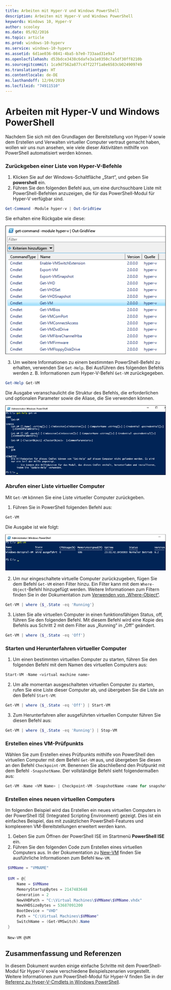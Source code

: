 ```yaml
---
title: Arbeiten mit Hyper-V und Windows PowerShell
description: Arbeiten mit Hyper-V und Windows PowerShell
keywords: Windows 10, Hyper-V
author: scooley
ms.date: 05/02/2016
ms.topic: article
ms.prod: windows-10-hyperv
ms.service: windows-10-hyperv
ms.assetid: 6d1ae036-0841-4ba5-b7e0-733aad31e9a7
ms.openlocfilehash: d53bdce3438c6dafe3a1e0350c7a5df30ff8210b
ms.sourcegitcommit: 1ca9d7562a877c47f227f1a8e6583cb024909749
ms.translationtype: HT
ms.contentlocale: de-DE
ms.lasthandoff: 12/04/2019
ms.locfileid: "74911510"
---
```

# <a name="working-with-hyper-v-and-windows-powershell"></a>Arbeiten mit Hyper-V und Windows PowerShell

Nachdem Sie sich mit den Grundlagen der Bereitstellung von Hyper-V sowie dem Erstellen und Verwalten virtueller Computer vertraut gemacht haben, wollen wir uns nun ansehen, wie viele dieser Aktivitäten mithilfe von PowerShell automatisiert werden können.

### <a name="return-a-list-of-hyper-v-commands"></a>Zurückgeben einer Liste von Hyper-V-Befehle

1. Klicken Sie auf der Windows-Schaltfläche „Start“, und geben Sie **powershell** ein.
2. Führen Sie den folgenden Befehl aus, um eine durchsuchbare Liste mit PowerShell-Befehlen anzuzeigen, die für das PowerShell-Modul für Hyper-V verfügbar sind.

 ```powershell
Get-Command -Module hyper-v | Out-GridView
```
  Sie erhalten eine Rückgabe wie diese:

  ![](./media/command_grid.png)

3. Um weitere Informationen zu einem bestimmten PowerShell-Befehl zu erhalten, verwenden Sie `Get-Help`. Bei Ausführen des folgenden Befehls werden z. B. Informationen zum Hyper-V-Befehl `Get-VM` zurückgegeben.

  ```powershell
  Get-Help Get-VM
  ```
 Die Ausgabe veranschaulicht die Struktur des Befehls, die erforderlichen und optionalen Parameter sowie die Aliase, die Sie verwenden können.

 ![](./media/get_help.png)


### <a name="return-a-list-of-virtual-machines"></a>Abrufen einer Liste virtueller Computer

Mit `Get-VM` können Sie eine Liste virtueller Computer zurückgeben.

1. Führen Sie in PowerShell folgenden Befehl aus:
 
 ```powershell
 Get-VM
 ```
 Die Ausgabe ist wie folgt:

 ![](./media/get_vm.png)

2. Um nur eingeschaltete virtuelle Computer zurückzugeben, fügen Sie dem Befehl `Get-VM` einen Filter hinzu. Ein Filter kann mit dem `Where-Object`-Befehl hinzugefügt werden. Weitere Informationen zum Filtern finden Sie in der Dokumentation zum [Verwenden von „Where-Object“](<https://docs.microsoft.com/previous-versions/windows/it-pro/windows-powershell-1.0/ee177028(v=technet.10)>).

 ```powershell
 Get-VM | where {$_.State -eq 'Running'}
 ```
3.  Listen Sie alle virtuellen Computer in einen funktionsfähigen Status, off, führen Sie den folgenden Befehl. Mit diesem Befehl wird eine Kopie des Befehls aus Schritt 2 mit dem Filter aus „Running“ in „Off“ geändert.

 ```powershell
 Get-VM | where {$_.State -eq 'Off'}
 ```

### <a name="start-and-shut-down-virtual-machines"></a>Starten und Herunterfahren virtueller Computer

1. Um einen bestimmten virtuellen Computer zu starten, führen Sie den folgenden Befehl mit dem Namen des virtuellen Computers aus:

 ```powershell
 Start-VM -Name <virtual machine name>
 ```

2. Um alle momentan ausgeschalteten virtuellen Computer zu starten, rufen Sie eine Liste dieser Computer ab, und übergeben Sie die Liste an den Befehl `Start-VM`:

  ```powershell
  Get-VM | where {$_.State -eq 'Off'} | Start-VM
  ```
3. Zum Herunterfahren aller ausgeführten virtuellen Computer führen Sie diesen Befehl aus:
 
  ```powershell
  Get-VM | where {$_.State -eq 'Running'} | Stop-VM
  ```

### <a name="create-a-vm-checkpoint"></a>Erstellen eines VM-Prüfpunkts

Wählen Sie zum Erstellen eines Prüfpunkts mithilfe von PowerShell den virtuellen Computer mit dem Befehl `Get-VM` aus, und übergeben Sie diesen an den Befehl `Checkpoint-VM`. Benennen Sie abschließend den Prüfpunkt mit dem Befehl `-SnapshotName`. Der vollständige Befehl sieht folgendermaßen aus:

 ```powershell
 Get-VM -Name <VM Name> | Checkpoint-VM -SnapshotName <name for snapshot>
 ```
### <a name="create-a-new-virtual-machine"></a>Erstellen eines neuen virtuellen Computers

Im folgenden Beispiel wird das Erstellen ein neues virtuellen Computers in der PowerShell ISE (Integrated Scripting Environment) gezeigt. Dies ist ein einfaches Beispiel, das mit zusätzlichen PowerShell-Features und komplexeren VM-Bereitstellungen erweitert werden kann.

1. Geben Sie zum Öffnen der PowerShell ISE im Startmenü **PowerShell ISE** ein.
2. Führen Sie den folgenden Code zum Erstellen eines virtuellen Computers aus. In der Dokumentation zu [New-VM](https://docs.microsoft.com/powershell/module/hyper-v/new-vm?view=win10-ps) finden Sie ausführliche Informationen zum Befehl `New-VM`.

 ```powershell
  $VMName = "VMNAME"

  $VM = @{
      Name = $VMName
      MemoryStartupBytes = 2147483648
      Generation = 2
      NewVHDPath = "C:\Virtual Machines\$VMName\$VMName.vhdx"
      NewVHDSizeBytes = 53687091200
      BootDevice = "VHD"
      Path = "C:\Virtual Machines\$VMName"
      SwitchName = (Get-VMSwitch).Name
  }

  New-VM @VM
 ```

## <a name="wrap-up-and-references"></a>Zusammenfassung und Referenzen

In diesem Dokument wurden einige einfache Schritte mit dem PowerShell-Modul für Hyper-V sowie verschiedene Beispielszenarien vorgestellt. Weitere Informationen zum PowerShell-Modul für Hyper-V finden Sie in der [Referenz zu Hyper-V-Cmdlets in Windows PowerShell](https://docs.microsoft.com/powershell/module/hyper-v/index?view=win10-ps).  
 
